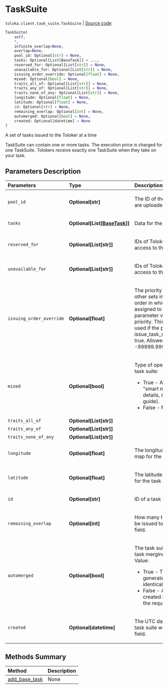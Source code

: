 # TaskSuite
`toloka.client.task_suite.TaskSuite` | [Source code](https://github.com/Toloka/toloka-kit/blob/v1.0.2/src/client/task_suite.py#L19)

```python
TaskSuite(
    self,
    *,
    infinite_overlap=None,
    overlap=None,
    pool_id: Optional[str] = None,
    tasks: Optional[List[BaseTask]] = ...,
    reserved_for: Optional[List[str]] = None,
    unavailable_for: Optional[List[str]] = None,
    issuing_order_override: Optional[float] = None,
    mixed: Optional[bool] = None,
    traits_all_of: Optional[List[str]] = None,
    traits_any_of: Optional[List[str]] = None,
    traits_none_of_any: Optional[List[str]] = None,
    longitude: Optional[float] = None,
    latitude: Optional[float] = None,
    id: Optional[str] = None,
    remaining_overlap: Optional[int] = None,
    automerged: Optional[bool] = None,
    created: Optional[datetime] = None
)
```

A set of tasks issued to the Toloker at a time


TaskSuite can contain one or more tasks. The execution price is charged for one TaskSuite.
Tolokers receive exactly one TaskSuite when they take on your task.

## Parameters Description

| Parameters | Type | Description |
| :----------| :----| :-----------|
`pool_id`|**Optional\[str\]**|<p>The ID of the pool that task suite are uploaded to.</p>
`tasks`|**Optional\[List\[[BaseTask](toloka.client.task.BaseTask.md)\]\]**|<p>Data for the tasks.</p>
`reserved_for`|**Optional\[List\[str\]\]**|<p>IDs of Tolokers who will have access to the task suite.</p>
`unavailable_for`|**Optional\[List\[str\]\]**|<p>IDs of Tolokers who shouldn&#x27;t have access to the task suite.</p>
`issuing_order_override`|**Optional\[float\]**|<p>The priority of a task suite among other sets in the pool. Defines the order in which task suites are assigned to Tolokers. The larger the parameter value, the higher the priority. This parameter can be used if the pool has issue_task_suites_in_creation_order: true. Allowed values: from -99999.99999 to 99999.99999.</p>
`mixed`|**Optional\[bool\]**|<p>Type of operation for creating a task suite:</p> <ul> <li>True - Automatically with the &quot;smart mixing&quot; option (for details, see Toloka requester&#x27;s guide).</li> <li>False - Manually.</li> </ul>
`traits_all_of`|**Optional\[List\[str\]\]**|
`traits_any_of`|**Optional\[List\[str\]\]**|
`traits_none_of_any`|**Optional\[List\[str\]\]**|
`longitude`|**Optional\[float\]**|<p>The longitude of the point on the map for the task suite.</p>
`latitude`|**Optional\[float\]**|<p>The latitude of the point on the map for the task suite.</p>
`id`|**Optional\[str\]**|<p>ID of a task suite. Read only field.</p>
`remaining_overlap`|**Optional\[int\]**|<p>How many times will this Task Suite be issued to Tolokers. Read only field.</p>
`automerged`|**Optional\[bool\]**|<p>The task suite flag is created after task merging. Read Only field. Value:</p> <ul> <li>True - The task suite is generated as a result of merging identical tasks.</li> <li>False - A standard task suite created by &quot;smart mixing&quot; or by the requester.</li> </ul>
`created`|**Optional\[datetime\]**|<p>The UTC date and time when the task suite was created. Read Only field.</p>
## Methods Summary

| Method | Description |
| :------| :-----------|
[add_base_task](toloka.client.task_suite.TaskSuite.add_base_task.md)| None
